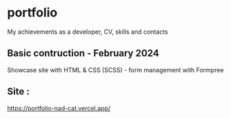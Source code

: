 # portfolio
My achievements as a developer, CV, skills and contacts

## Basic contruction - February 2024
Showcase site with HTML & CSS (SCSS) - form management with Formpree

## Site :
https://portfolio-nad-cat.vercel.app/

